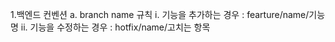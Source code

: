 1.백엔드 컨벤션
 a. branch name 규칙
    i. 기능을 추가하는 경우 : fearture/name/기능명
    ii. 기능을 수정하는 경우 : hotfix/name/고치는 항목